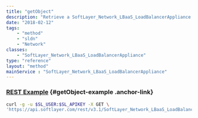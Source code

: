 ```yaml
---
title: "getObject"
description: "Retrieve a SoftLayer_Network_LBaaS_LoadBalancerAppliance record."
date: "2018-02-12"
tags:
    - "method"
    - "sldn"
    - "Network"
classes:
    - "SoftLayer_Network_LBaaS_LoadBalancerAppliance"
type: "reference"
layout: "method"
mainService : "SoftLayer_Network_LBaaS_LoadBalancerAppliance"
---
```


### [REST Example](#getObject-example) <a href="/article/rest/"><i class="fas fa-question"></i></a> {#getObject-example .anchor-link} 
```bash
curl -g -u $SL_USER:$SL_APIKEY -X GET \
'https://api.softlayer.com/rest/v3.1/SoftLayer_Network_LBaaS_LoadBalancerAppliance/{SoftLayer_Network_LBaaS_LoadBalancerApplianceID}/getObject'
```
